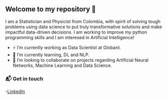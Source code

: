 ## Welcome to my repository 👋
I am a Statistician and Physicist from Colombia, with spirit of solving tough problems using data science to put truly transformative solutions and make impactful data-driven decisions. I am working to improve my python programming skills and I am interesed in Artificial Intelligence! 

- ⚡ I’m currently working as Data Scientist at Globant.
- 🌱 I’m currently learning, DL and NLP.
- 👯 I’m looking to collaborate on projects regarding Artificial Neural Networks, Machine Learning and Data Science.

### 📬 Get in touch
-[LinkedIn](https://www.linkedin.com/in/andrietaam)



<!--
**anmarphy/anmarphy** is a ✨ _special_ ✨ repository because its `README.md` (this file) appears on your GitHub profile.

Here are some ideas to get you started:


- 👯 I’m looking to collaborate on ...
- 🤔 I’m looking for help with ...
- 💬 Ask me about ...
- 📫 How to reach me: ...
- 😄 Pronouns: ...
- ⚡ Fun fact: ...
-->

